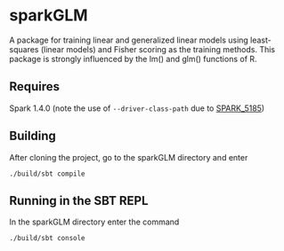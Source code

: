 # sparkGLM
A package for training linear and generalized linear models using least-squares (linear models) and Fisher scoring as the training methods. This package is strongly influenced by the lm() and glm() functions of R.

## Requires
Spark 1.4.0
(note the use of `--driver-class-path` due to [SPARK_5185](https://issues.apache.org/jira/browse/SPARK-5185))

## Building
After cloning the project, go to the sparkGLM directory and enter
```
./build/sbt compile
```

## Running in the SBT REPL
In the sparkGLM directory enter the command
```
./build/sbt console
```
